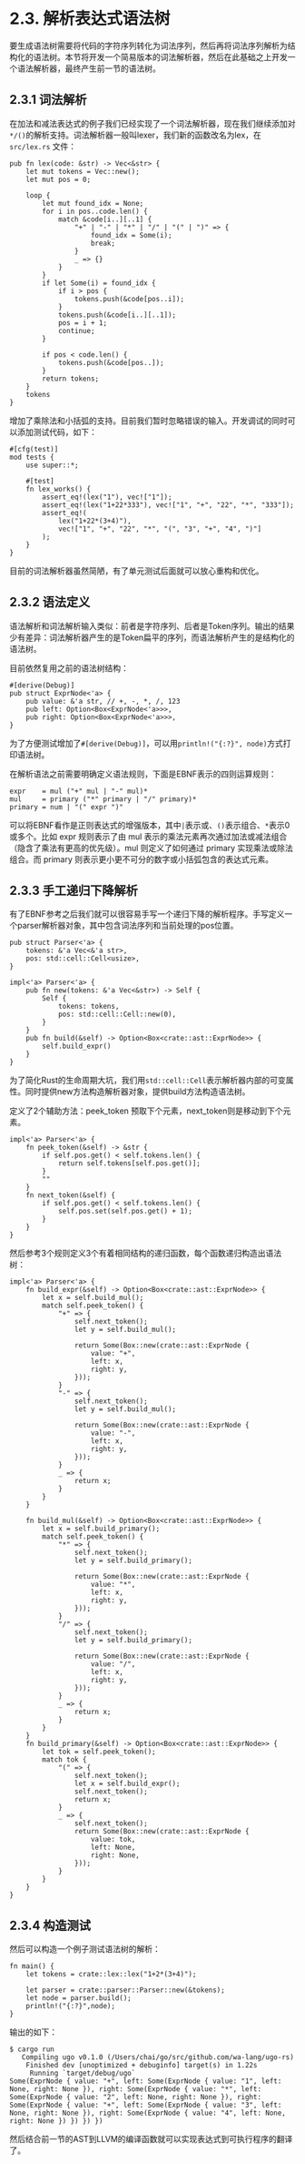# 2.3. 解析表达式语法树

要生成语法树需要将代码的字符序列转化为词法序列，然后再将词法序列解析为结构化的语法树。本节将开发一个简易版本的词法解析器，然后在此基础之上开发一个语法解析器，最终产生前一节的语法树。

## 2.3.1 词法解析

在加法和减法表达式的例子我们已经实现了一个词法解析器，现在我们继续添加对`*/()`的解析支持。词法解析器一般叫lexer，我们新的函数改名为lex，在 `src/lex.rs` 文件：

```rust,noplayground
pub fn lex(code: &str) -> Vec<&str> {
    let mut tokens = Vec::new();
    let mut pos = 0;

    loop {
        let mut found_idx = None;
        for i in pos..code.len() {
            match &code[i..][..1] {
                "+" | "-" | "*" | "/" | "(" | ")" => {
                    found_idx = Some(i);
                    break;
                }
                _ => {}
            }
        }
        if let Some(i) = found_idx {
            if i > pos {
                tokens.push(&code[pos..i]);
            }
            tokens.push(&code[i..][..1]);
            pos = i + 1;
            continue;
        }

        if pos < code.len() {
            tokens.push(&code[pos..]);
        }
        return tokens;
    }
    tokens
}
```

增加了乘除法和小括弧的支持。目前我们暂时忽略错误的输入。开发调试的同时可以添加测试代码，如下：

```rust,noplayground
#[cfg(test)]
mod tests {
    use super::*;

    #[test]
    fn lex_works() {
        assert_eq!(lex("1"), vec!["1"]);
        assert_eq!(lex("1+22*333"), vec!["1", "+", "22", "*", "333"]);
        assert_eq!(
            lex("1+22*(3+4)"),
            vec!["1", "+", "22", "*", "(", "3", "+", "4", ")"]
        );
    }
}
```

目前的词法解析器虽然简陋，有了单元测试后面就可以放心重构和优化。

## 2.3.2 语法定义

语法解析和词法解析输入类似：前者是字符序列、后者是Token序列。输出的结果少有差异：词法解析器产生的是Token扁平的序列，而语法解析产生的是结构化的语法树。

目前依然复用之前的语法树结构：

```rust,noplayground
#[derive(Debug)]
pub struct ExprNode<'a> {
    pub value: &'a str, // +, -, *, /, 123
    pub left: Option<Box<ExprNode<'a>>>,
    pub right: Option<Box<ExprNode<'a>>>,
}
```

为了方便测试增加了`#[derive(Debug)]`，可以用`println!("{:?}", node)`方式打印语法树。

在解析语法之前需要明确定义语法规则，下面是EBNF表示的四则运算规则：

```bnf
expr    = mul ("+" mul | "-" mul)*
mul     = primary ("*" primary | "/" primary)*
primary = num | "(" expr ")"
```

可以将EBNF看作是正则表达式的增强版本，其中`|`表示或、`()`表示组合、`*`表示0或多个。比如 expr 规则表示了由 mul 表示的乘法元素再次通过加法或减法组合（隐含了乘法有更高的优先级）。mul 则定义了如何通过 primary 实现乘法或除法组合。而 primary 则表示更小更不可分的数字或小括弧包含的表达式元素。

## 2.3.3 手工递归下降解析

有了EBNF参考之后我们就可以很容易手写一个递归下降的解析程序。手写定义一个parser解析器对象，其中包含词法序列和当前处理的pos位置。

```rust,noplayground
pub struct Parser<'a> {
    tokens: &'a Vec<&'a str>,
    pos: std::cell::Cell<usize>,
}

impl<'a> Parser<'a> {
    pub fn new(tokens: &'a Vec<&str>) -> Self {
        Self {
            tokens: tokens,
            pos: std::cell::Cell::new(0),
        }
    }
    pub fn build(&self) -> Option<Box<crate::ast::ExprNode>> {
        self.build_expr()
    }
}
```

为了简化Rust的生命周期大坑，我们用`std::cell::Cell`表示解析器内部的可变属性。同时提供new方法构造解析器对象，提供build方法构造语法树。

定义了2个辅助方法：peek_token 预取下个元素，next_token则是移动到下个元素。

```rust,noplayground
impl<'a> Parser<'a> {
    fn peek_token(&self) -> &str {
        if self.pos.get() < self.tokens.len() {
            return self.tokens[self.pos.get()];
        }
        ""
    }
    fn next_token(&self) {
        if self.pos.get() < self.tokens.len() {
            self.pos.set(self.pos.get() + 1);
        }
    }
}
```

然后参考3个规则定义3个有着相同结构的递归函数，每个函数递归构造出语法树：

```rust,noplayground
impl<'a> Parser<'a> {
    fn build_expr(&self) -> Option<Box<crate::ast::ExprNode>> {
        let x = self.build_mul();
        match self.peek_token() {
            "+" => {
                self.next_token();
                let y = self.build_mul();

                return Some(Box::new(crate::ast::ExprNode {
                    value: "+",
                    left: x,
                    right: y,
                }));
            }
            "-" => {
                self.next_token();
                let y = self.build_mul();

                return Some(Box::new(crate::ast::ExprNode {
                    value: "-",
                    left: x,
                    right: y,
                }));
            }
            _ => {
                return x;
            }
        }
    }

    fn build_mul(&self) -> Option<Box<crate::ast::ExprNode>> {
        let x = self.build_primary();
        match self.peek_token() {
            "*" => {
                self.next_token();
                let y = self.build_primary();

                return Some(Box::new(crate::ast::ExprNode {
                    value: "*",
                    left: x,
                    right: y,
                }));
            }
            "/" => {
                self.next_token();
                let y = self.build_primary();

                return Some(Box::new(crate::ast::ExprNode {
                    value: "/",
                    left: x,
                    right: y,
                }));
            }
            _ => {
                return x;
            }
        }
    }
    fn build_primary(&self) -> Option<Box<crate::ast::ExprNode>> {
        let tok = self.peek_token();
        match tok {
            "(" => {
                self.next_token();
                let x = self.build_expr();
                self.next_token();
                return x;
            }
            _ => {
                self.next_token();
                return Some(Box::new(crate::ast::ExprNode {
                    value: tok,
                    left: None,
                    right: None,
                }));
            }
        }
    }
}
```

## 2.3.4 构造测试

然后可以构造一个例子测试语法树的解析：

```rust,noplayground
fn main() {
    let tokens = crate::lex::lex("1+2*(3+4)");

    let parser = crate::parser::Parser::new(&tokens);
    let node = parser.build();
	println!("{:?}",node);
}
```

输出的如下：

```
$ cargo run
   Compiling ugo v0.1.0 (/Users/chai/go/src/github.com/wa-lang/ugo-rs)
    Finished dev [unoptimized + debuginfo] target(s) in 1.22s
     Running `target/debug/ugo`
Some(ExprNode { value: "+", left: Some(ExprNode { value: "1", left: None, right: None }), right: Some(ExprNode { value: "*", left: Some(ExprNode { value: "2", left: None, right: None }), right: Some(ExprNode { value: "+", left: Some(ExprNode { value: "3", left: None, right: None }), right: Some(ExprNode { value: "4", left: None, right: None }) }) }) })
```

然后结合前一节的AST到LLVM的编译函数就可以实现表达式到可执行程序的翻译了。

